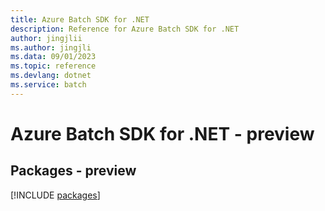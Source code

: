 ```yaml
---
title: Azure Batch SDK for .NET
description: Reference for Azure Batch SDK for .NET
author: jingjlii
ms.author: jingjli
ms.data: 09/01/2023
ms.topic: reference
ms.devlang: dotnet
ms.service: batch
---
```

# Azure Batch SDK for .NET - preview
## Packages - preview
[!INCLUDE [packages](batch-index.md)]
